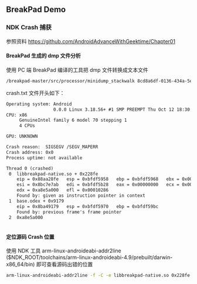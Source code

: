 ## BreakPad Demo
### NDK Crash 捕获
参照资料
https://github.com/AndroidAdvanceWithGeektime/Chapter01

#### BreakPad 生成的 dmp 文件分析
使用 PC 端 BreakPad 编译的工具把 dmp 文件转换成文本文件

```bash
/breakpad-master/src/processor/minidump_stackwalk 8cd8a6df-0136-434a-5ec8948b-6de7d263.dmp > crash.txt
```

crash.txt 文件开头如下：

```txt
Operating system: Android
                  0.0.0 Linux 3.18.56+ #1 SMP PREEMPT Thu Oct 12 18:30:37 PDT 2017 i686
CPU: x86
     GenuineIntel family 6 model 70 stepping 1
     4 CPUs

GPU: UNKNOWN

Crash reason:  SIGSEGV /SEGV_MAPERR
Crash address: 0x0
Process uptime: not available

Thread 0 (crashed)
 0  libbreakpad-native.so + 0x228fe
    eip = 0x88aa28fe   esp = 0xbfdf5958   ebp = 0xbfdf5968   ebx = 0x0000000c
    esi = 0x8bc7e7ab   edi = 0xbfdf5b28   eax = 0x00000000   ecx = 0x00590000
    edx = 0xa8e5a000   efl = 0x00010286
    Found by: given as instruction pointer in context
 1  base.odex + 0x9179
    eip = 0x8ba49179   esp = 0xbfdf5970   ebp = 0xbfdf59bc
    Found by: previous frame's frame pointer
 2  0xa8e5a000
 
 ```
#### 定位源码 Crash 位置
使用 NDK 工具 arm-linux-androideabi-addr2line ($NDK_ROOT/toolchains/arm-linux-androideabi-4.9/prebuilt/darwin-x86_64/bin) 即可查看源码出错的位置

``` bash
arm-linux-androideabi-addr2line -f -C -e libbreakpad-native.so 0x228fe
```




